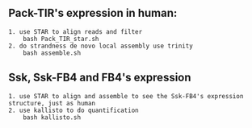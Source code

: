 Pack-TIR's expression in human: 
---
	1. use STAR to align reads and filter  
		bash Pack_TIR_star.sh  
	2. do strandness de novo local assembly use trinity   
		bash assemble.sh  
Ssk, Ssk-FB4 and FB4's expression
---
	1. use STAR to align and assemble to see the Ssk-FB4's expression structure, just as human  
	2. use kallisto to do quantification  
		bash kallisto.sh  
